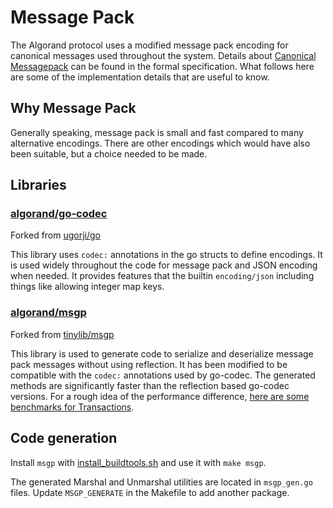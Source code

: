# Message Pack

The Algorand protocol uses a modified message pack encoding for canonical
messages used throughout the system. Details about [Canonical Messagepack](https://github.com/algorandfoundation/specs/blob/6996ac344158ca90a430bc8601fc29b150b0aa3f/dev/crypto.md#canonical-msgpack)
can be found in the formal specification. What follows here are some of the
implementation details that are useful to know.

## Why Message Pack

Generally speaking, message pack is small and fast compared to many alternative
encodings. There are other encodings which would have also been suitable, but a
choice needed to be made.

## Libraries

### [algorand/go-codec](https://github.com/algorand/go-codec)
Forked from [ugorji/go](https://github.com/ugorji/go)

This library uses `codec:` annotations in the go structs to define encodings.
It is used widely throughout the code for message pack and JSON encoding when
needed. It provides features that the builtin `encoding/json` including things
like allowing integer map keys.

### [algorand/msgp](https://github.com/algorand/msgp)
Forked from [tinylib/msgp](https://github.com/tinylib/msgp)

This library is used to generate code to serialize and deserialize message pack
messages without using reflection. It has been modified to be compatible with
the `codec:` annotations used by go-codec. The generated methods are
significantly faster than the reflection based go-codec versions. For a rough
idea of the performance difference, [here are some benchmarks for Transactions](https://github.com/Quarkonium-chain/go-quarkonium/pull/4266).

## Code generation

Install `msgp` with [install_buildtools.sh](scripts/buildtools/install_buildtools.sh) and use it with `make msgp`.

The generated Marshal and Unmarshal utilities are located in `msgp_gen.go`
files. Update `MSGP_GENERATE` in the Makefile to add another package.
